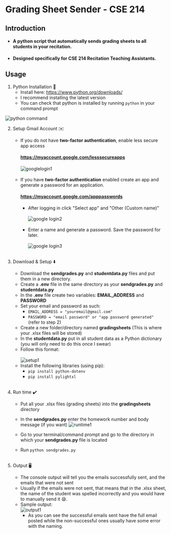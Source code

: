 # Grading Sheet Sender - CSE 214

## Introduction

* #### A python script that automatically sends grading sheets to all students in your recitation. 
* #### Designed specifically for CSE 214 Recitation Teaching Assistants.

## Usage
1. Python Installation 🐍
    * Install here: https://www.python.org/downloads/
    * I recommend installing the latest version
    * You can check that python is installed by running ```python``` in your command prompt

![python command](https://i.gyazo.com/14dcd095a25672f1e9c4af2d10f45a59.png)

2. Setup Gmail Account ✉️
    * If you do not have **two-factor authentication**, enable less secure app access
        #### https://myaccount.google.com/lesssecureapps
        ![googlelogin1](https://i.gyazo.com/0c7832ca47c6e7d497628166761df0b3.png)
      <br/>
      <br/>
    * If you have **two-factor authentication** enabled
    create an app and generate a password for an application.
        #### https://myaccount.google.com/apppasswords
        * After logging in click "Select app" and "Other (Custom name)"
          <br />
          <br />
          ![google login2](https://i.gyazo.com/5d59f8e1791a793d615eafa66e508b25.png)
          <br />
          <br />
        * Enter a name and generate a password. Save the password for later.
          <br />
          <br />
          ![google login3](https://i.gyazo.com/c6d1ccd85b8a30f9e4e60ed28ea944bb.png)
          <br />
          <br />

3. Download & Setup ⬇️
    * Download the **sendgrades.py** and **studentdata.py**
    files and put them in a new directory.
    * Create a **.env** file in the same directory as your **sendgrades.py** and **studentdata.py**
    * In the **.env** file create two variables: **EMAIL_ADDRESS** and **PASSWORD**
    * Set your email and password as such:   
      * ```EMAIL_ADDRESS = "youremail@gmail.com"```
      * ```PASSWORD = "email password" or "app password generated"``` (refer to step 2)
    * Create a new folder/directory named **gradingsheets** (This is where your .xlsx files will be stored)
    * In the **studentdata.py** put in all student data as a Python dictionary (you will only need to do this once I swear)
    * Follow this format:
      <br/>
      <br/>
        ![setup1](https://i.gyazo.com/f3c27c8470f15220bbedf5b040c4b2de.png)
    * Install the following libraries (using pip):
        * ```pip install python-dotenv```
        * ```pip install pylightxl```
          <br/>
        <br/>  
4. Run time ✔️
    * Put all your .xlsx files (grading sheets) into the **gradingsheets** directory
    * In the **sendgrades.py** enter the homework number and body message (if you want)
    ![runtime1](https://i.gyazo.com/009c31f918e45ef8d2ea1d4e00bb81cd.png)
      
    * Go to your terminal/command prompt and go to the directory in which your **sendgrades.py** file is located
    * Run ```python sendgrades.py```
    <br/><br/>
5. Output 🖥️
    * The console output will tell you the emails successfully sent, and the emails that were not sent
    * Usually if the emails were not sent, that means that in the .xlsx sheet, the name of the student
    was spelled incorrectly and you would have to manually send it 😪.
   * Sample output: 
     <br/>
      ![output1](https://i.gyazo.com/51e2bbc1f5fb1dca43650f832091bd67.png)
       * As you can see the successful emails sent have the full email posted while the non-successful ones 
         usually have some error with the naming.


